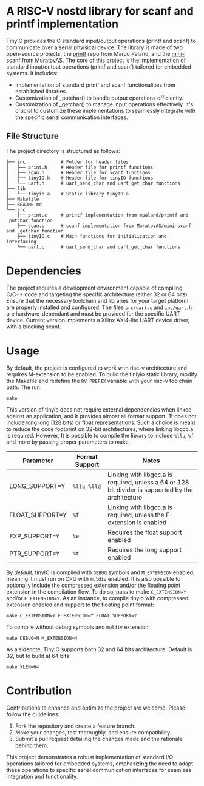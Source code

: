 # A RISC-V nostd library for scanf and printf implementation
TinyIO provides the C standard input/output operations (printf and scanf) to communicate over a serial phyisical device. The library is made of two open-source projects, 
the [printf](https://github.com/mpaland/printf/tree/master) repo from Marco Paland, and the [mini-scanf](https://github.com/MuratovAS/mini-scanf) from MuratovAS.
The core of this project is the implementation of standard input/output operations (printf and scanf) tailored for embedded systems. It includes:
- Implementation of standard printf and scanf functionalities from established libraries.
- Customization of _putchar() to handle output operations efficiently.
- Customization of _getchar() to manage input operations effectively.
It's crucial to customize these implementations to seamlessly integrate with the specific serial communication interfaces.

## File Structure
The project directory is structured as follows:
```plaintext
├── inc             # Folder for header files
│   ├── print.h     # Header file for printf functions
│   ├── scan.h      # Header file for scanf functions
│   ├── tinyIO.h    # Header file for tinyIO functions
│   └── uart.h      # uart_send_char and uart_get_char functions 
├── lib
│   └── tinyio.a    # Static library tinyIO.a
├── Makefile
├── README.md
└── src
    ├── print.c     # printf implementation from mpaland/printf and _putchar function
    ├── scan.c      # scanf implementation from MuratovAS/mini-scanf and _getchar function
    ├── tinyIO.c    # Main functions for initialization and interfacing
    └── uart.c      # uart_send_char and uart_get_char functions
``` 
# Dependencies
The project requires a development environment capable of compiling C/C++ code and targeting the specific architecture (either 32 or 64 bits).
Ensure that the necessary toolchain and libraries for your target platform are properly installed and configured.
The files `src/uart.c` and `inc/uart.h` are hardware-dependant and must be provided for the specific UART device. Current version implements
a Xilinx AXI4-lite UART device driver, with a blocking scanf. 

# Usage
By default, the project is configured to work with risc-v architecture and requires M-extension to be enabled.
To build the tiniyio static library, modify the Makefile and redefine the `RV_PREFIX` variable with your risc-v toolchain path.
The run:
```
make
```
This version of tinyio does not require external dependencies when linked against an application, and it provides almost all format support. 
Tt does not include  long long (128 bits) or float representations. Such a choice is meant to reduce the code footprint on 32-bit architectures,
where linking libgcc.a is required. However, It is possible to compile the library to include `%llu`, `%f` and more by passing proper parameters to make.

| Parameter         | Format Support    | Notes                                                                                                 |
| ----------------- | ----------------- | ---------------------------------------------------------------------------------------------------   |
| LONG_SUPPORT=Y    | `%llu`, `%lld`    | Linking with libgcc.a is required, unless a 64 or 128 bit divider is supported by the architecture    |
| FLOAT_SUPPORT=Y   | `%f`              | Linking with libgcc.a is required, unless the F-extension is enabled                                  |
| EXP_SUPPORT=Y     | `%e`              | Requires the float support enabled                                                                    |
| PTR_SUPPORT=Y     | `%t`              | Requires the long support enabled                                                                     |


By *default*, tinyIO is compiled with `DEBUG` symbols and `M_EXTENSION` enabled, meaning it must run on CPU with `muldiv` enabled.
It is also possible to optionally include the compressed extension and/or the floating point extension in the compilation flow.
To do so, pass to make `C_EXTENSION=Y` and/or `F_EXTENSION=Y`. As an instance, to compile tinyio with compressed extension enabled and support
to the floating point format:
```
make C_EXTENSION=Y F_EXTENSION=Y FLOAT_SUPPORT=Y

```
To compile without debug symbols and `muldiv` extension:
```
make DEBUG=N M_EXTENSION=N

```
As a sidenote, TinyIO supports both 32 and 64 bits architecture. Default is 32, but to build at 64 bits
```
make XLEN=64
```

# Contribution
Contributions to enhance and optimize the project are welcome. Please follow the guidelines:
1. Fork the repository and create a feature branch.
2. Make your changes, test thoroughly, and ensure compatibility.
3. Submit a pull request detailing the changes made and the rationale behind them.

This project demonstrates a robust implementation of standard I/O operations tailored for embedded systems, emphasizing the need to adapt these operations to specific serial communication interfaces for seamless integration and functionality.